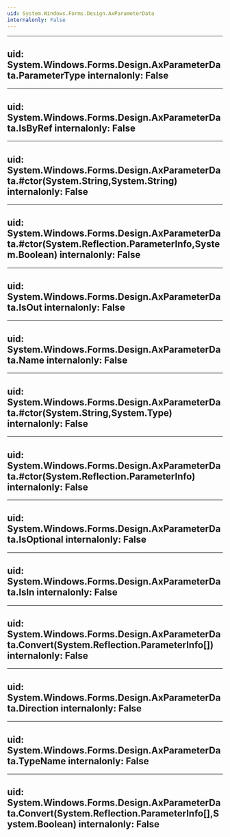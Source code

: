 ```yaml
---
uid: System.Windows.Forms.Design.AxParameterData
internalonly: False
---
```


---
uid: System.Windows.Forms.Design.AxParameterData.ParameterType
internalonly: False
---

---
uid: System.Windows.Forms.Design.AxParameterData.IsByRef
internalonly: False
---

---
uid: System.Windows.Forms.Design.AxParameterData.#ctor(System.String,System.String)
internalonly: False
---

---
uid: System.Windows.Forms.Design.AxParameterData.#ctor(System.Reflection.ParameterInfo,System.Boolean)
internalonly: False
---

---
uid: System.Windows.Forms.Design.AxParameterData.IsOut
internalonly: False
---

---
uid: System.Windows.Forms.Design.AxParameterData.Name
internalonly: False
---

---
uid: System.Windows.Forms.Design.AxParameterData.#ctor(System.String,System.Type)
internalonly: False
---

---
uid: System.Windows.Forms.Design.AxParameterData.#ctor(System.Reflection.ParameterInfo)
internalonly: False
---

---
uid: System.Windows.Forms.Design.AxParameterData.IsOptional
internalonly: False
---

---
uid: System.Windows.Forms.Design.AxParameterData.IsIn
internalonly: False
---

---
uid: System.Windows.Forms.Design.AxParameterData.Convert(System.Reflection.ParameterInfo[])
internalonly: False
---

---
uid: System.Windows.Forms.Design.AxParameterData.Direction
internalonly: False
---

---
uid: System.Windows.Forms.Design.AxParameterData.TypeName
internalonly: False
---

---
uid: System.Windows.Forms.Design.AxParameterData.Convert(System.Reflection.ParameterInfo[],System.Boolean)
internalonly: False
---
